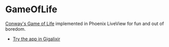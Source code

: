 # GameOfLife
[Conway's Game of Life](https://en.wikipedia.org/wiki/Conway%27s_Game_of_Life) implemented in Phoenix LiveView for fun and out of boredom.

* [Try the app in Gigalixir](https://game-of-lifeview.gigalixirapp.com/)